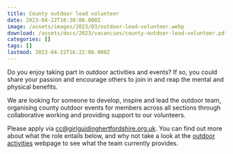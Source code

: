 ```yaml
---
title: County outdoor lead volunteer
date: 2023-04-22T16:30:00.000Z
image: /assets/images/2023/03/outdoor-lead-volunteer.webp
download: /assets/docs/2023/vacancies/county-outdoor-lead-volunteer.pdf
categories: []
tags: []
lastmod: 2023-04-22T16:22:00.000Z
---
```

Do you enjoy taking part in outdoor activities and events?  If so, you could share your passion and encourage others to join in and reap the mental and physical benefits.

We are looking for someone to develop, inspire and lead the outdoor team, organising county outdoor events for members across all sections through collaborative working and providing support to our volunteers.

Please apply via <cc@girlguidinghertfordshire.org.uk>.  You can find out more about what the role entails below, and why not take a look at the [outdoor activities](/what-we-do/outdoor/) webpage to see what the team currently provides.
